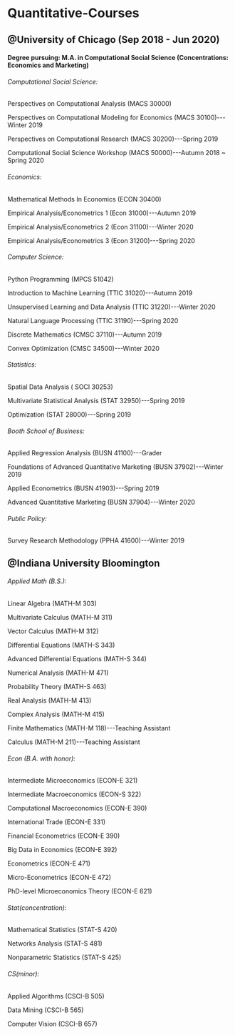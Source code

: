 # Quantitative-Courses

## @University of Chicago (Sep 2018 - Jun 2020)

#### Degree pursuing: M.A. in Computational Social Science (Concentrations: Economics and Marketing)   
###### Computational Social Science:

Perspectives on Computational Analysis (MACS 30000)

Perspectives on Computational Modeling for Economics (MACS 30100)---Winter 2019

Perspectives on Computational Research (MACS 30200)---Spring 2019

Computational Social Science Workshop (MACS 50000)---Autumn 2018 ~ Spring 2020


###### Economics:
Mathematical Methods In Economics (ECON 30400)

Empirical Analysis/Econometrics 1 (Econ 31000)---Autumn 2019

Empirical Analysis/Econometrics 2 (Econ 31100)---Winter 2020

Empirical Analysis/Econometrics 3 (Econ 31200)---Spring 2020


###### Computer Science:

Python Programming (MPCS 51042)

Introduction to Machine Learning (TTIC 31020)---Autumn 2019

Unsupervised Learning and Data Analysis (TTIC 31220)---Winter 2020

Natural Language Processing (TTIC 31190)---Spring 2020

Discrete Mathematics (CMSC 37110)---Autumn 2019

Convex Optimization (CMSC 34500)---Winter 2020

###### Statistics:
Spatial Data Analysis ( SOCI 30253)

Multivariate Statistical Analysis (STAT 32950)---Spring 2019

Optimization (STAT 28000)---Spring 2019

###### Booth School of Business:
Applied Regression Analysis (BUSN 41100)---Grader

Foundations of Advanced Quantitative Marketing (BUSN 37902)---Winter 2019

Applied Econometrics (BUSN 41903)---Spring 2019

Advanced Quantitative Marketing	(BUSN 37904)---Winter 2020

###### Public Policy:
Survey Research Methodology (PPHA 41600)---Winter 2019


## @Indiana University Bloomington

###### Applied Math (B.S.):
Linear Algebra (MATH-M 303)

Multivariate Calculus (MATH-M 311)

Vector Calculus (MATH-M 312)

Differential Equations (MATH-S 343)

Advanced Differential Equations (MATH-S 344)

Numerical Analysis (MATH-M 471)

Probability Theory (MATH-S 463)

Real Analysis (MATH-M 413)

Complex Analysis (MATH-M 415)

Finite Mathematics (MATH-M 118)---Teaching Assistant

Calculus (MATH-M 211)---Teaching Assistant


###### Econ (B.A. with honor):
Intermediate Microeconomics (ECON-E 321)

Intermediate Macroeconomics (ECON-S 322)

Computational Macroeconomics (ECON-E 390)

International Trade (ECON-E 331)

Financial Econometrics (ECON-E 390)

Big Data in Economics (ECON-E 392)

Econometrics (ECON-E 471)

Micro-Econometrics (ECON-E 472)

PhD-level Microeconomics Theory (ECON-E 621)


###### Stat(concentration):
Mathematical Statistics (STAT-S 420)

Networks Analysis (STAT-S 481)

Nonparametric Statistics (STAT-S 425)


###### CS(minor):
Applied Algorithms (CSCI-B 505)

Data Mining (CSCI-B 565)

Computer Vision (CSCI-B 657)
